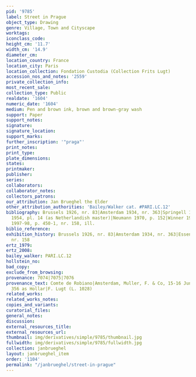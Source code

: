 ```yaml
---
pid: '9785'
label: Street in Prague
object_type: Drawing
genre: Village, Town and Cityscape
worktags:
iconclass_code:
height_cm: '11.7'
width_cm: '14.9'
diameter_cm:
location_country: France
location_city: Paris
location_collection: Fondation Custodia (Collection Frits Lugt)
accession_nos_and_notes: '2559'
private_collection_info:
most_recent_sale:
collection_type: Public
realdate: '1604'
numeric_date: '1604'
medium: Pen and brown ink, brown and brown-gray wash
support: Paper
support_notes:
signature:
signature_location:
support_marks:
further_inscription: '"praga"'
print_notes:
print_type:
plate_dimensions:
states:
printmaker:
publisher:
series:
collaborators:
collaborator_notes:
collectors_patrons:
our_attribution: Jan Brueghel the Elder
other_attribution_authorities: 'Bailey/Walker cat. #PARI.LC.12'
bibliography: Brussels 1926, nr. 83|Amsterdam 1934, nr. 363|Springell 1938, nr. 279|Wirth
  1954, pl. 14 (as Netherlandish master)|Neumann 1970, p. 152|Winner 1972, p. 139|Essen/Vienna
  1997-98, p. 450-1, nr. 158, ill.
biblio_reference:
exhibition_history: Brussels 1926, nr. 83|Amsterdam 1934, nr. 363|Essen/Vienna 1997-98,
  nr. 158
ertz_1979:
ertz_2008:
bailey_walker: PARI.LC.12
hollstein_no:
bad_copy:
exclude_from_browsing:
provenance: 7074|7075|7076
provenance_text: Comte de Robiano|Amsterdam, Muller, F. & Co, 15-16 June 1926, nr.
  356 as Hollar|F. Lugt (L. 1028)
related_works:
related_works_notes:
copies_and_variants:
curatorial_files:
general_notes:
discussion:
external_resources_title:
external_resources_url:
thumbnail: img/derivatives/simple/9785/thumbnail.jpg
fullwidth: img/derivatives/simple/9785/fullwidth.jpg
collection: janbrueghel
layout: janbrueghel_item
order: '1104'
permalink: "/janbrueghel/street-in-prague"
---
```

